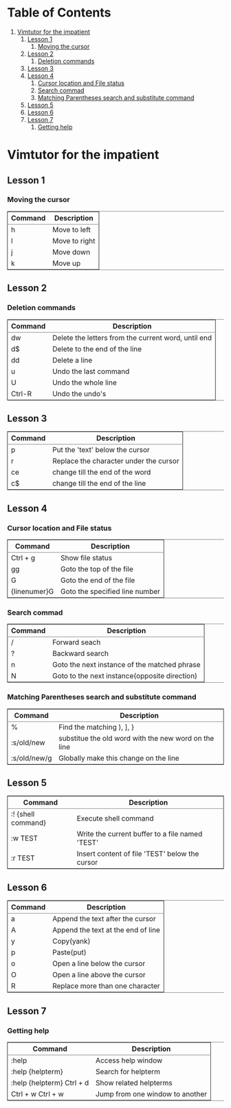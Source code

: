 
# Table of Contents

1.  [Vimtutor for the impatient](#orga832d3d)
    1.  [Lesson 1](#orgd48e50f)
        1.  [Moving the cursor](#orgd46dd93)
    2.  [Lesson 2](#orgfc257ca)
        1.  [Deletion commands](#orgaddb8a6)
    3.  [Lesson 3](#org30390eb)
    4.  [Lesson 4](#orgda9d67e)
        1.  [Cursor location and File status](#orgdf21777)
        2.  [Search commad](#orga2804ac)
        3.  [Matching Parentheses search and substitute command](#org06e4e82)
    5.  [Lesson 5](#orgd648d34)
    6.  [Lesson 6](#orgc9c3810)
    7.  [Lesson 7](#org1a9841c)
        1.  [Getting help](#org18895cc)



<a id="orga832d3d"></a>

# Vimtutor for the impatient


<a id="orgd48e50f"></a>

## Lesson 1


<a id="orgd46dd93"></a>

### Moving the cursor

<table border="2" cellspacing="0" cellpadding="6" rules="groups" frame="hsides">


<colgroup>
<col  class="org-left" />

<col  class="org-left" />
</colgroup>
<thead>
<tr>
<th scope="col" class="org-left">Command</th>
<th scope="col" class="org-left">Description</th>
</tr>
</thead>

<tbody>
<tr>
<td class="org-left">h</td>
<td class="org-left">Move to left</td>
</tr>


<tr>
<td class="org-left">l</td>
<td class="org-left">Move to right</td>
</tr>


<tr>
<td class="org-left">j</td>
<td class="org-left">Move down</td>
</tr>


<tr>
<td class="org-left">k</td>
<td class="org-left">Move up</td>
</tr>
</tbody>
</table>


<a id="orgfc257ca"></a>

## Lesson 2


<a id="orgaddb8a6"></a>

### Deletion commands

<table border="2" cellspacing="0" cellpadding="6" rules="groups" frame="hsides">


<colgroup>
<col  class="org-left" />

<col  class="org-left" />
</colgroup>
<thead>
<tr>
<th scope="col" class="org-left">Command</th>
<th scope="col" class="org-left">Description</th>
</tr>
</thead>

<tbody>
<tr>
<td class="org-left">dw</td>
<td class="org-left">Delete the letters from the current word, until end</td>
</tr>


<tr>
<td class="org-left">d$</td>
<td class="org-left">Delete to the end of the line</td>
</tr>


<tr>
<td class="org-left">dd</td>
<td class="org-left">Delete a line</td>
</tr>


<tr>
<td class="org-left">u</td>
<td class="org-left">Undo the last command</td>
</tr>


<tr>
<td class="org-left">U</td>
<td class="org-left">Undo the whole line</td>
</tr>


<tr>
<td class="org-left">Ctrl-R</td>
<td class="org-left">Undo the undo's</td>
</tr>
</tbody>
</table>


<a id="org30390eb"></a>

## Lesson 3

<table border="2" cellspacing="0" cellpadding="6" rules="groups" frame="hsides">


<colgroup>
<col  class="org-left" />

<col  class="org-left" />
</colgroup>
<thead>
<tr>
<th scope="col" class="org-left">Command</th>
<th scope="col" class="org-left">Description</th>
</tr>
</thead>

<tbody>
<tr>
<td class="org-left">p</td>
<td class="org-left">Put the 'text' below the cursor</td>
</tr>


<tr>
<td class="org-left">r</td>
<td class="org-left">Replace the character under the cursor</td>
</tr>


<tr>
<td class="org-left">ce</td>
<td class="org-left">change till the end of the word</td>
</tr>


<tr>
<td class="org-left">c$</td>
<td class="org-left">change till the end of the line</td>
</tr>
</tbody>
</table>


<a id="orgda9d67e"></a>

## Lesson 4


<a id="orgdf21777"></a>

### Cursor location and File status

<table border="2" cellspacing="0" cellpadding="6" rules="groups" frame="hsides">


<colgroup>
<col  class="org-left" />

<col  class="org-left" />
</colgroup>
<thead>
<tr>
<th scope="col" class="org-left">Command</th>
<th scope="col" class="org-left">Description</th>
</tr>
</thead>

<tbody>
<tr>
<td class="org-left">Ctrl + g</td>
<td class="org-left">Show file status</td>
</tr>


<tr>
<td class="org-left">gg</td>
<td class="org-left">Goto the top of the file</td>
</tr>


<tr>
<td class="org-left">G</td>
<td class="org-left">Goto the end of the file</td>
</tr>


<tr>
<td class="org-left">{linenumer}G</td>
<td class="org-left">Goto the specified line number</td>
</tr>
</tbody>
</table>


<a id="orga2804ac"></a>

### Search commad

<table border="2" cellspacing="0" cellpadding="6" rules="groups" frame="hsides">


<colgroup>
<col  class="org-left" />

<col  class="org-left" />
</colgroup>
<thead>
<tr>
<th scope="col" class="org-left">Command</th>
<th scope="col" class="org-left">Description</th>
</tr>
</thead>

<tbody>
<tr>
<td class="org-left">/</td>
<td class="org-left">Forward seach</td>
</tr>


<tr>
<td class="org-left">?</td>
<td class="org-left">Backward search</td>
</tr>


<tr>
<td class="org-left">n</td>
<td class="org-left">Goto the next instance of the matched phrase</td>
</tr>


<tr>
<td class="org-left">N</td>
<td class="org-left">Goto to the next instance(opposite direction)</td>
</tr>
</tbody>
</table>


<a id="org06e4e82"></a>

### Matching Parentheses search and substitute command

<table border="2" cellspacing="0" cellpadding="6" rules="groups" frame="hsides">


<colgroup>
<col  class="org-left" />

<col  class="org-left" />
</colgroup>
<thead>
<tr>
<th scope="col" class="org-left">Command</th>
<th scope="col" class="org-left">Description</th>
</tr>
</thead>

<tbody>
<tr>
<td class="org-left">%</td>
<td class="org-left">Find the matching ), ], }</td>
</tr>


<tr>
<td class="org-left">:s/old/new</td>
<td class="org-left">substitue the old word with the new word on the line</td>
</tr>


<tr>
<td class="org-left">:s/old/new/g</td>
<td class="org-left">Globally make this change on the line</td>
</tr>
</tbody>
</table>


<a id="orgd648d34"></a>

## Lesson 5

<table border="2" cellspacing="0" cellpadding="6" rules="groups" frame="hsides">


<colgroup>
<col  class="org-left" />

<col  class="org-left" />
</colgroup>
<thead>
<tr>
<th scope="col" class="org-left">Command</th>
<th scope="col" class="org-left">Description</th>
</tr>
</thead>

<tbody>
<tr>
<td class="org-left">:! {shell command}</td>
<td class="org-left">Execute shell command</td>
</tr>


<tr>
<td class="org-left">:w TEST</td>
<td class="org-left">Write the current buffer to a file named 'TEST'</td>
</tr>


<tr>
<td class="org-left">:r TEST</td>
<td class="org-left">Insert content of file 'TEST' below the cursor</td>
</tr>
</tbody>
</table>


<a id="orgc9c3810"></a>

## Lesson 6

<table border="2" cellspacing="0" cellpadding="6" rules="groups" frame="hsides">


<colgroup>
<col  class="org-left" />

<col  class="org-left" />
</colgroup>
<thead>
<tr>
<th scope="col" class="org-left">Command</th>
<th scope="col" class="org-left">Description</th>
</tr>
</thead>

<tbody>
<tr>
<td class="org-left">a</td>
<td class="org-left">Append the text after the cursor</td>
</tr>


<tr>
<td class="org-left">A</td>
<td class="org-left">Append the text at the end of line</td>
</tr>


<tr>
<td class="org-left">y</td>
<td class="org-left">Copy(yank)</td>
</tr>


<tr>
<td class="org-left">p</td>
<td class="org-left">Paste(put)</td>
</tr>


<tr>
<td class="org-left">o</td>
<td class="org-left">Open a line below the cursor</td>
</tr>


<tr>
<td class="org-left">O</td>
<td class="org-left">Open a line above the cursor</td>
</tr>


<tr>
<td class="org-left">R</td>
<td class="org-left">Replace more than one character</td>
</tr>
</tbody>
</table>


<a id="org1a9841c"></a>

## Lesson 7


<a id="org18895cc"></a>

### Getting help

<table border="2" cellspacing="0" cellpadding="6" rules="groups" frame="hsides">


<colgroup>
<col  class="org-left" />

<col  class="org-left" />
</colgroup>
<thead>
<tr>
<th scope="col" class="org-left">Command</th>
<th scope="col" class="org-left">Description</th>
</tr>
</thead>

<tbody>
<tr>
<td class="org-left">:help</td>
<td class="org-left">Access help window</td>
</tr>


<tr>
<td class="org-left">:help {helpterm}</td>
<td class="org-left">Search for helpterm</td>
</tr>


<tr>
<td class="org-left">:help {helpterm} Ctrl + d</td>
<td class="org-left">Show related helpterms</td>
</tr>


<tr>
<td class="org-left">Ctrl + w Ctrl + w</td>
<td class="org-left">Jump from one window to another</td>
</tr>
</tbody>
</table>

